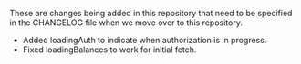 These are changes being added in this repository that need to be specified in the CHANGELOG file when we move over to this repository.

- Added loadingAuth to indicate when authorization is in progress.
- Fixed loadingBalances to work for initial fetch.
